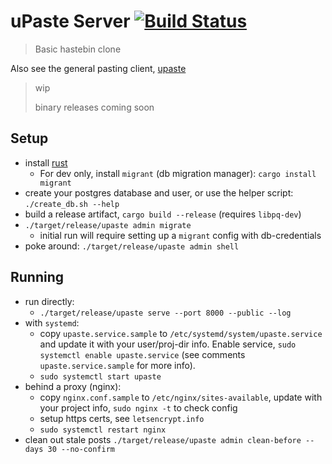 # uPaste Server [![Build Status](https://travis-ci.org/jaemk/upaste-server.svg?branch=master)](https://travis-ci.org/jaemk/upaste-server)

> Basic hastebin clone

Also see the general pasting client, [upaste](https://github.com/jaemk/upaste)

> wip
>
> binary releases coming soon

## Setup

* install [rust](https://rustup.rs/)
    * For dev only, install `migrant` (db migration manager): `cargo install migrant`
* create your postgres database and user, or use the helper script: `./create_db.sh --help`
* build a release artifact, `cargo build --release` (requires `libpq-dev`)
* `./target/release/upaste admin migrate`
    * initial run will require setting up a `migrant` config with db-credentials
* poke around: `./target/release/upaste admin shell`

## Running

* run directly:
    * `./target/release/upaste serve --port 8000 --public --log`
* with `systemd`:
    * copy `upaste.service.sample` to `/etc/systemd/system/upaste.service` and update it with your user/proj-dir info. Enable service, `sudo systemctl enable upaste.service` (see comments `upaste.service.sample` for more info).
    * `sudo systemctl start upaste`
* behind a proxy (nginx):
    * copy `nginx.conf.sample` to `/etc/nginx/sites-available`, update with your project info, `sudo nginx -t` to check config
    * setup https certs, see `letsencrypt.info`
    * `sudo systemctl restart nginx`
* clean out stale posts `./target/release/upaste admin clean-before --days 30 --no-confirm`
